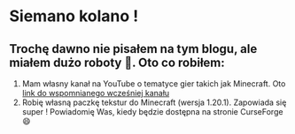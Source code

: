 # Siemano kolano !
## Trochę dawno nie pisałem na tym blogu, ale miałem dużo roboty 🥱. Oto co robiłem:
1. Mam własny kanał na YouTube o tematyce gier takich jak Minecraft. Oto [link do wspomnianego wcześniej kanału](https://YouTube.com/@Ewewerban) 
2. Robię własną paczkę tekstur do Minecraft (wersja 1.20.1). Zapowiada się super ! Powiadomię Was, kiedy będzie dostępna na stronie CurseForge 😄